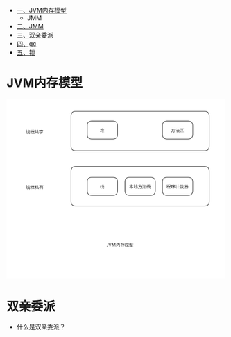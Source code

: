 <!-- GFM-TOC -->
* [一、JVM内存模型](#JVM内存模型)
  * JMM
* [二、JMM](#JMM)
* [三、双亲委派](#双亲委派)
* [四、gc](#gc)
* [五、锁](#锁)
<!-- GFM-TOC -->
# JVM内存模型
![在这里插入图片描述](/assects/java/JVMMM.jpg)

# 双亲委派
- 什么是双亲委派？